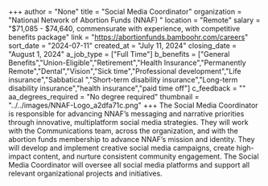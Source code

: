 +++
author = "None"
title = "Social Media Coordinator"
organization = "National Network of Abortion Funds (NNAF) "
location = "Remote"
salary = "$71,085 - $74,640, commensurate with experience, with competitive benefits package"
link = "https://abortionfunds.bamboohr.com/careers"
sort_date = "2024-07-11"
created_at = "July 11, 2024"
closing_date = "August 1, 2024"
a_job_type = ["Full Time"]
b_benefits = ["General Benefits","Union-Eligible","Retirement","Health Insurance","Permanently Remote","Dental","Vision","Sick time","Professional development","Life insurance","Sabbatical ","Short-term disability insurance","Long-term disability insurance","health insurance","paid time off"]
c_feedback = ""
aa_degrees_required = "No degree required"
thumbnail = "../../images/NNAF-Logo_a2dfa71c.png"
+++
The Social Media Coordinator is responsible for advancing NNAF’s messaging and narrative priorities through innovative, multiplatform social media strategies. They will work with the Communications team, across the organization, and with the abortion funds membership to advance NNAF’s mission and identity. They will develop and implement creative social media campaigns, create high-impact content, and nurture consistent community engagement. The Social Media Coordinator will oversee all social media platforms and support all relevant organizational projects and initiatives. 